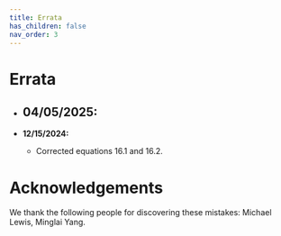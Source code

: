 ```yaml
---
title: Errata
has_children: false
nav_order: 3
---
```


# Errata

* **04/05/2025:**
    - 

* **12/15/2024:** 
    - Corrected equations 16.1 and 16.2.

# Acknowledgements

We thank the following people for discovering these mistakes: Michael Lewis, Minglai Yang.
